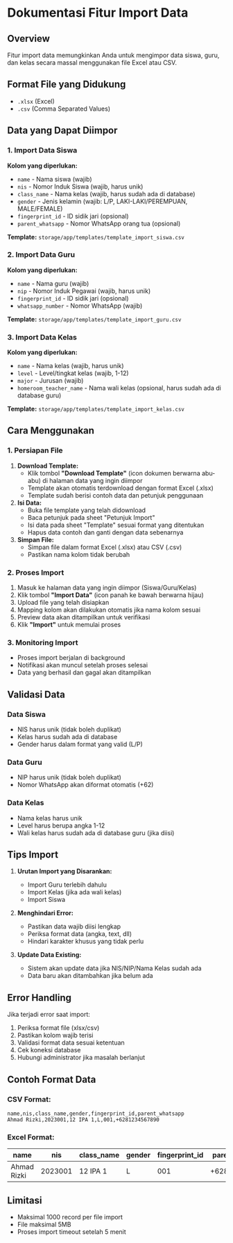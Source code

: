 # Dokumentasi Fitur Import Data

## Overview
Fitur import data memungkinkan Anda untuk mengimpor data siswa, guru, dan kelas secara massal menggunakan file Excel atau CSV.

## Format File yang Didukung
- `.xlsx` (Excel)
- `.csv` (Comma Separated Values)

## Data yang Dapat Diimpor

### 1. Import Data Siswa

**Kolom yang diperlukan:**
- `name` - Nama siswa (wajib)
- `nis` - Nomor Induk Siswa (wajib, harus unik)
- `class_name` - Nama kelas (wajib, harus sudah ada di database)
- `gender` - Jenis kelamin (wajib: L/P, LAKI-LAKI/PEREMPUAN, MALE/FEMALE)
- `fingerprint_id` - ID sidik jari (opsional)
- `parent_whatsapp` - Nomor WhatsApp orang tua (opsional)

**Template:** `storage/app/templates/template_import_siswa.csv`

### 2. Import Data Guru

**Kolom yang diperlukan:**
- `name` - Nama guru (wajib)
- `nip` - Nomor Induk Pegawai (wajib, harus unik)
- `fingerprint_id` - ID sidik jari (opsional)
- `whatsapp_number` - Nomor WhatsApp (wajib)

**Template:** `storage/app/templates/template_import_guru.csv`

### 3. Import Data Kelas

**Kolom yang diperlukan:**
- `name` - Nama kelas (wajib, harus unik)
- `level` - Level/tingkat kelas (wajib, 1-12)
- `major` - Jurusan (wajib)
- `homeroom_teacher_name` - Nama wali kelas (opsional, harus sudah ada di database guru)

**Template:** `storage/app/templates/template_import_kelas.csv`

## Cara Menggunakan

### 1. Persiapan File
1. **Download Template:**
   - Klik tombol **"Download Template"** (icon dokumen berwarna abu-abu) di halaman data yang ingin diimpor
   - Template akan otomatis terdownload dengan format Excel (.xlsx)
   - Template sudah berisi contoh data dan petunjuk penggunaan
2. **Isi Data:**
   - Buka file template yang telah didownload
   - Baca petunjuk pada sheet "Petunjuk Import"
   - Isi data pada sheet "Template" sesuai format yang ditentukan
   - Hapus data contoh dan ganti dengan data sebenarnya
3. **Simpan File:**
   - Simpan file dalam format Excel (.xlsx) atau CSV (.csv)
   - Pastikan nama kolom tidak berubah

### 2. Proses Import
1. Masuk ke halaman data yang ingin diimpor (Siswa/Guru/Kelas)
2. Klik tombol **"Import Data"** (icon panah ke bawah berwarna hijau)
3. Upload file yang telah disiapkan
4. Mapping kolom akan dilakukan otomatis jika nama kolom sesuai
5. Preview data akan ditampilkan untuk verifikasi
6. Klik **"Import"** untuk memulai proses

### 3. Monitoring Import
- Proses import berjalan di background
- Notifikasi akan muncul setelah proses selesai
- Data yang berhasil dan gagal akan ditampilkan

## Validasi Data

### Data Siswa
- NIS harus unik (tidak boleh duplikat)
- Kelas harus sudah ada di database
- Gender harus dalam format yang valid (L/P)

### Data Guru
- NIP harus unik (tidak boleh duplikat)
- Nomor WhatsApp akan diformat otomatis (+62)

### Data Kelas
- Nama kelas harus unik
- Level harus berupa angka 1-12
- Wali kelas harus sudah ada di database guru (jika diisi)

## Tips Import

1. **Urutan Import yang Disarankan:**
   - Import Guru terlebih dahulu
   - Import Kelas (jika ada wali kelas)
   - Import Siswa

2. **Menghindari Error:**
   - Pastikan data wajib diisi lengkap
   - Periksa format data (angka, text, dll)
   - Hindari karakter khusus yang tidak perlu

3. **Update Data Existing:**
   - Sistem akan update data jika NIS/NIP/Nama Kelas sudah ada
   - Data baru akan ditambahkan jika belum ada

## Error Handling

Jika terjadi error saat import:
1. Periksa format file (xlsx/csv)
2. Pastikan kolom wajib terisi
3. Validasi format data sesuai ketentuan
4. Cek koneksi database
5. Hubungi administrator jika masalah berlanjut

## Contoh Format Data

### CSV Format:
```csv
name,nis,class_name,gender,fingerprint_id,parent_whatsapp
Ahmad Rizki,2023001,12 IPA 1,L,001,+6281234567890
```

### Excel Format:
| name | nis | class_name | gender | fingerprint_id | parent_whatsapp |
|------|-----|------------|--------|---------------|-----------------|
| Ahmad Rizki | 2023001 | 12 IPA 1 | L | 001 | +6281234567890 |

## Limitasi
- Maksimal 1000 record per file import
- File maksimal 5MB
- Proses import timeout setelah 5 menit
